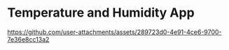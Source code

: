 # Temperature and Humidity App

https://github.com/user-attachments/assets/289723d0-4e91-4ce6-9700-7e36e8cc13a2

